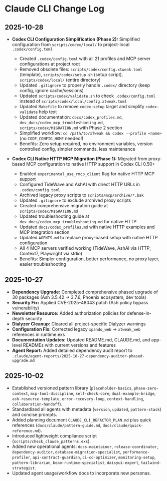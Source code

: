 # Claude CLI Change Log

## 2025-10-28
- **Codex CLI Configuration Simplification (Phase 2):** Simplified configuration from `scripts/codex/local/` to project-local `.codex/config.toml`
  - Created `.codex/config.toml` with all 21 profiles and MCP server configurations at project root
  - Removed obsolete files: `scripts/codex/config.xtweak.toml` (template), `scripts/codex/setup.sh` (setup script), `scripts/codex/local/` (entire directory)
  - Updated `.gitignore` to properly handle `.codex/` directory (keep config, ignore cache/sessions)
  - Updated `scripts/codex/validate.sh` to check `.codex/config.toml` instead of `scripts/codex/local/config.xtweak.toml`
  - Updated `Makefile` to remove `codex-setup` target and simplify `codex-validate` help text
  - Updated documentation: `docs/codex_profiles.md`, `dev_docs/codex_mcp_troubleshooting.md`, `scripts/codex/MIGRATION.md` with Phase 2 section
  - Simplified workflow: `cd /path/to/xTweak && codex --profile <name>` (no `CODE_CONFIG_HOME` needed!)
  - Benefits: Zero setup required, no environment variables, version controlled config, simpler commands, less maintenance

- **Codex CLI Native HTTP MCP Migration (Phase 1):** Migrated from proxy-based MCP configuration to native HTTP support in Codex CLI 0.50+
  - Enabled `experimental_use_rmcp_client` flag for native HTTP MCP support
  - Configured TideWave and AshAI with direct HTTP URLs in `.codex/config.toml`
  - Archived legacy proxy scripts to `scripts/mcp/archive/*.bak`
  - Updated `.gitignore` to exclude archived proxy scripts
  - Created comprehensive migration guide at `scripts/codex/MIGRATION.md`
  - Updated troubleshooting guide at `dev_docs/codex_mcp_troubleshooting.md` for native HTTP
  - Updated `docs/codex_profiles.md` with native HTTP examples and MCP integration section
  - Updated `AGENTS.md` to replace proxy-based setup with native HTTP configuration
  - All 4 MCP servers verified working (TideWave, AshAI via HTTP; Context7, Playwright via stdio)
  - Benefits: Simpler configuration, better performance, no proxy layer, easier troubleshooting

## 2025-10-27
- **Dependency Upgrade:** Completed comprehensive phased upgrade of 30 packages (Ash 3.5.42 → 3.7.6, Phoenix ecosystem, dev tools)
- **Security Fix:** Applied CVE-2025-48043 patch (Ash policy bypass vulnerability)
- **Newsletter Resource:** Added authorization policies for defense-in-depth security
- **Dialyzer Cleanup:** Cleared all project-specific Dialyzer warnings
- **Configuration Fix:** Corrected legacy `xpando_web` → `xtweak_web` references in runtime.exs
- **Documentation Updates:** Updated README.md, CLAUDE.md, and app-level READMEs with current versions and features
- **Agent Report:** Added detailed dependency audit report to `.claude/agent-reports/2025-10-27-dependency-auditor-phased-upgrade.md`

## 2025-10-02
- Established versioned pattern library (`placeholder-basics`, `phase-zero-context`, `mcp-tool-discipline`, `self-check-core`, `dual-example-bridge`, `ash-resource-template`, `error-recovery-loop`, `context-handling`, `collaboration-handoff`).
- Standardized all agents with metadata (`version`, `updated`, `pattern-stack`) and concise prompts.
- Added planning document `CLAUDE_CLI_REFACTOR_PLAN.md` plus quick references (`docs/claude/pattern-guide.md`, `docs/claude/quick-reference.md`).
- Introduced lightweight compliance script (`scripts/check_claude_patterns.exs`).
- Added new operational agents: `docs-maintainer`, `release-coordinator`, `dependency-auditor`, `database-migration-specialist`, `performance-profiler`, `api-contract-guardian`, `ci-cd-optimizer`, `monitoring-setup`, `pattern-librarian`, `beam-runtime-specialist`, `daisyui-expert`, `tailwind-strategist`.
- Updated agent usage/workflow docs to incorporate new personas.
